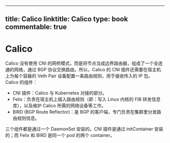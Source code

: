 
---
title: Calico
linktitle: Calico
type: book
commentable: true
---

# Calico

Calico 没有使用 CNI 的网桥模式，而是将节点当成边界路由器，组成了一个全连通的网络，通过 BGP 协议交换路由。所以，Calico 的 CNI 插件还需要在宿主机上为每个容器的 Veth Pair 设备配置一条路由规则，用于接收传入的 IP 包。Calico 的组件：

- CNI 插件：Calico 与 Kubernetes 对接的部分。
- Felix：负责在宿主机上插入路由规则（即：写入 Linux 内核的 FIB 转发信息库），以及维护 Calico 所需的网络设备等工作。
- BIRD (BGP Route Reflector)：是 BGP 的客户端，专门负责在集群里分发路由规则信息。

三个组件都是通过一个 DaemonSet 安装的。CNI 插件是通过 initContainer 安装的；而 Felix 和 BIRD 是同一个 pod 的两个 container。

    
